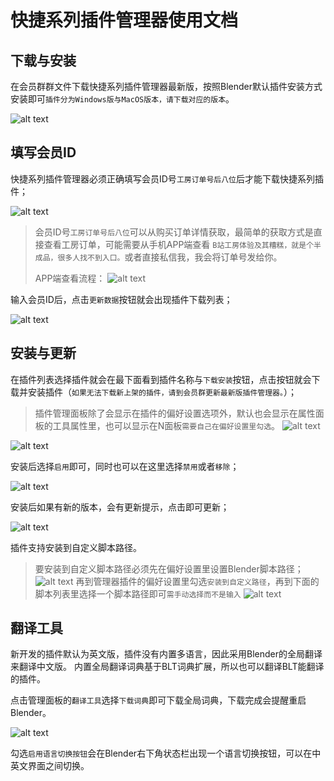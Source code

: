 # 快捷系列插件管理器使用文档

## 下载与安装

在会员群群文件下载快捷系列插件管理器最新版，按照Blender默认插件安装方式安装即可`插件分为Windows版与MacOS版本，请下载对应的版本`。

![alt text](pic/QDM/qdm_001.png)

## 填写会员ID

快捷系列插件管理器必须正确填写会员ID号`工房订单号后八位`后才能下载快捷系列插件；

![alt text](pic/QDM/qdm_002.png)

> 会员ID号`工房订单号后八位`可以从购买订单详情获取，最简单的获取方式是直接查看工房订单，可能需要从手机APP端查看 `B站工房体验及其糟糕，就是个半成品，很多人找不到入口。`或者直接私信我，我会将订单号发给你。
> 
> APP端查看流程：
> ![alt text](pic/QDM/qdm_003.png)

输入会员ID后，点击`更新数据`按钮就会出现插件下载列表；

![alt text](pic/QDM/qdm_004.png)

## 安装与更新

在插件列表选择插件就会在最下面看到插件名称与`下载安装`按钮，点击按钮就会下载并安装插件（`如果无法下载新上架的插件，请到会员群更新最新版插件管理器。`）；

> 插件管理面板除了会显示在插件的偏好设置选项外，默认也会显示在属性面板的工具属性里，也可以显示在N面板`需要自己在偏好设置里勾选`。
> ![alt text](pic/QDM/qdm_008.png)

![alt text](pic/QDM/qdm_005.png)

安装后选择`启用`即可，同时也可以在这里选择`禁用`或者`移除`；

![alt text](pic/QDM/qdm_006.png)

安装后如果有新的版本，会有更新提示，点击即可更新；

![alt text](pic/QDM/qdm_007.png)

插件支持安装到自定义脚本路径。
> 要安装到自定义脚本路径必须先在偏好设置里设置Blender脚本路径；
> ![alt text](pic/QDM/qdm_009.png)
> 再到管理器插件的偏好设置里勾选`安装到自定义路径`，再到下面的脚本列表里选择一个脚本路径即可`需手动选择而不是输入`
> ![alt text](pic/QDM/qdm_010.png)
## 翻译工具

新开发的插件默认为英文版，插件没有内置多语言，因此采用Blender的全局翻译来翻译中文版。
内置全局翻译词典基于BLT词典扩展，所以也可以翻译BLT能翻译的插件。

点击管理面板的`翻译工具`选择`下载词典`即可下载全局词典，下载完成会提醒重启Blender。

![alt text](pic/QDM/qdm_011.png)

勾选`启用语言切换按钮`会在Blender右下角状态栏出现一个语言切换按钮，可以在中英文界面之间切换。